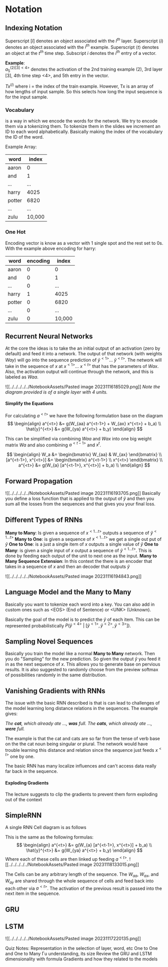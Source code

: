 
# Notation

## Indexing Notation
Superscript $[l]$ denotes an object associated with the $l^{th}$ layer. 
Superscript $(i)$ denotes an object associated with the $i^{th}$ example. 
Superscript $\langle t \rangle$ denotes an object at the $t^{th}$ time 
step. 
Subscript $i$ denotes the $i^{th}$ entry of a vector.

**Example**:  
$a^{(2)[3]<4>}_5$ denotes the activation of the 2nd training example (2), 3rd layer [3], 4th time step <4>, and 5th entry in the vector.

$Tx^{(i)}$
where i = the index of the train example. However, Tx is an array of how lengths of input sample. So this selects how long the input sequence is for the input sample.

### Vocabulary
 is a way in which we encode the words for the network. We try to encode them via a tokenizing them. To tokenize them in the slides we increment an ID to each word alphabetically. Basically making the index of the vocabulary the ID of the word.

Example Array:

|word   |index|
|--------|-----|
| aaron  | 0   |
| and    | 1   |
| ...    | ... |
| harry  | 4025|
| potter | 6820|
| ...    | ... |
| zulu   | 10,000 |

### **One Hot**
Encoding vector is know as a vector with 1 single spot and the rest set to 0s.
With the example above encoding for harry:

| word   | encoding | index |
| ------ | -------- | ----- |
| aaron  |  0  | 0           |
| and    |  0  | 1           |
| ...    |  0  | ...         |
| harry  |  1  | 4025        |
| potter |  0  | 6820        |
| ...    |  0  | ...         |
| zulu   |  0  | 10,000      |


## Recurrent Neural Networks

At the core the ideas is to take the an initial output of an activation (zero by default) and feed it into a network. The output of that network (with weights $Way$) will go into the sequence prediction of $\tilde{y}^{<1>}$... $\tilde{y}^{<t>}$. The network will take in the sequence of $x$ at $x^{<1>}$... $x^{<t>}$ that has the parameters of $Wax$. Also, the activation output will continue through the network, and this is labeled as $Waa$. 


![[../../../../../NotebookAssets/Pasted image 20231116185029.png]]
_Note the diagram provided is of a single layer with 4 units._
#### Simplify the Equations
For calculating $a^{<t>}$ we have the following formulation base on the diagram
$$
\begin{align}
a^{<t>} &= g(W_{aa} a^{<t-1>} + W_{ax} x^{<t>} + b_a) \\
\hat{y}^{<t>} &= g(W_{ya} a^{<t>} + b_y)
\end{align}
$$

This can be simplified via combining $Waa$ and $Wax$ into one big weight matrix $Wa$ and also combining $a^{<t-1>}$ and $x^{t}$. 

$$
\begin{align}
W_a &= \begin{bmatrix} W_{aa} & W_{ax} \end{bmatrix} \\
[a^{<t-1>}, x^{<t>}] &=
\begin{bmatrix}
a^{<t-1>} \\
x^{<t>}
\end{bmatrix} \\
a^{<t>} &= g(W_{a} [a^{<t-1>}, x^{<t>}] + b_a) \\
\end{align}
$$
## Forward Propagation
![[../../../../../NotebookAssets/Pasted image 20231116193705.png]]
Basically you define a loss function that is applied to the output of $\hat{y}$ and then you sum all the losses from the sequences and that gives you your final loss.

## Different Types of RNNs

**Many to Many**: Is given a sequence of $x^{<1 ... t>}$ outputs a sequence of $\hat{y}^{<1...t>}$
**Many to One**: is given a sequence of $x^{<1 ... t>}$ we get a single out put of $\hat{y}$
**One to One**: is a just a single item of $x$ outputs a single value of $\hat{y}$
**One to Many**: is given a single input of $x$ output a sequence of $\hat{y}^{<1...t>}$. This is done by feeding each output of the unit to next one as the input. 
**Many to Many Sequence Extension**: In this context the there is an encoder that takes in a sequence of $x$ and then an decoder that outputs $\hat{y}$

![[../../../../../NotebookAssets/Pasted image 20231116194843.png]]
## Language Model and the Many to Many

Basically you want to tokenize each word into a key. You can also add in custom ones such as \<EOS> (End of Sentence) or \<UNK> (Unknown). 

Basically the goal of the model is to predict the $\hat{y}$ of each item. This can be represented probabilistically $P(\hat{y}^{<4>}\ |\ [\hat{y}^{<1>}, \hat{y}^{<2>}, \hat{y}^{<3>}])$. 

## Sampling Novel Sequences
Basically you train the model like a normal **Many to Many** network. Then you do "Sampling" for the new prediction. So given the output $\hat{y}$ you feed it in as the next sequence of $x$. This allows you to generate base on pervious results. It is also suggested to randomly choose from the preview softmax of possibilities randomly in the same distribution. 

## Vanishing Gradients with RNNs
The issue with the basic RNN described is that is can lead to challenges of the model learning long distance relations in the sequences. The example gives:

*The **cat**, which already ate ..., **was** full.
The **cats**, which already ate ..., **were** full.*

The example is that the cat and cats are so far from the tense of verb base on the the cat noun being singular or plural. The network would have trouble learning this distance and relation since the sequence just feeds $x^{<t>}$ one by one. 

The basic RNN has many localize influences and can't access data really far back in the sequence. 

#### Exploding Gradients 
The lecture suggests to clip the gradients to prevent them form exploding out of the context

## SimpleRNN
A single RNN Cell diagram is as follows

This is the same as the following formulas:
$$
\begin{align}
a^{<t>} &= g(W_{a} [a^{<t-1>}, x^{<t>}] + b_a) \\
\hat{y}^{<t>} &= g(W_{ya} a^{<t>} + b_y)
\end{align}
$$
Where each of these cells are then linked up feeding $a^{<t>}$. 
![[../../../../../NotebookAssets/Pasted image 20231118133015.png]]

The Cells can be any arbitrary length of the sequence. The $W_{aa}$, $W_{ax}$, and $W_{ay}$ are shared through the whole sequence of cells and feed back into each other via $a^{<t>}$. The activation of the previous result is passed into the next item in the sequence. 

## GRU


## LSTM
![[../../../../../NotebookAssets/Pasted image 20231117220135.png]]

Quiz Notes:
Representation in the selection of layer, word, etc
One to One and One to Many
Γu​ understanding, its size
Review the GRU and LSTM dimensionality with formula
Gradients and how they related to the models
